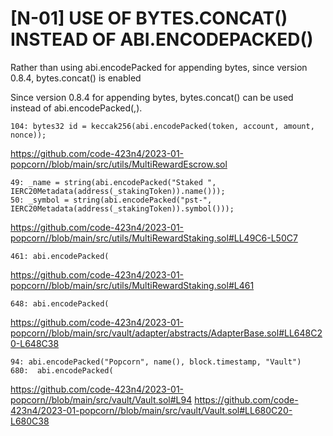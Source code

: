 # [N-01] USE OF BYTES.CONCAT() INSTEAD OF ABI.ENCODEPACKED()

Rather than using abi.encodePacked for appending bytes, since version 0.8.4, bytes.concat() is enabled

Since version 0.8.4 for appending bytes, bytes.concat() can be used instead of abi.encodePacked(,).

```solidity
104: bytes32 id = keccak256(abi.encodePacked(token, account, amount, nonce));
 ```

https://github.com/code-423n4/2023-01-popcorn//blob/main/src/utils/MultiRewardEscrow.sol

```solidity
49: _name = string(abi.encodePacked("Staked ", IERC20Metadata(address(_stakingToken)).name()));
50: _symbol = string(abi.encodePacked("pst-", IERC20Metadata(address(_stakingToken)).symbol()));
```

https://github.com/code-423n4/2023-01-popcorn//blob/main/src/utils/MultiRewardStaking.sol#LL49C6-L50C7

```solidity
461: abi.encodePacked(
```
https://github.com/code-423n4/2023-01-popcorn//blob/main/src/utils/MultiRewardStaking.sol#L461

```solidity
648: abi.encodePacked(
```
https://github.com/code-423n4/2023-01-popcorn//blob/main/src/vault/adapter/abstracts/AdapterBase.sol#LL648C20-L648C38
```solidity
94: abi.encodePacked("Popcorn", name(), block.timestamp, "Vault")
680:  abi.encodePacked(
```
https://github.com/code-423n4/2023-01-popcorn//blob/main/src/vault/Vault.sol#L94
https://github.com/code-423n4/2023-01-popcorn//blob/main/src/vault/Vault.sol#LL680C20-L680C38